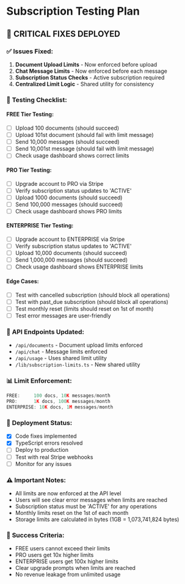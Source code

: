 # Subscription Testing Plan

## 🚨 CRITICAL FIXES DEPLOYED

### ✅ **Issues Fixed:**
1. **Document Upload Limits** - Now enforced before upload
2. **Chat Message Limits** - Now enforced before each message
3. **Subscription Status Checks** - Active subscription required
4. **Centralized Limit Logic** - Shared utility for consistency

### 🧪 **Testing Checklist:**

#### **FREE Tier Testing:**
- [ ] Upload 100 documents (should succeed)
- [ ] Upload 101st document (should fail with limit message)
- [ ] Send 10,000 messages (should succeed)
- [ ] Send 10,001st message (should fail with limit message)
- [ ] Check usage dashboard shows correct limits

#### **PRO Tier Testing:**
- [ ] Upgrade account to PRO via Stripe
- [ ] Verify subscription status updates to 'ACTIVE'
- [ ] Upload 1000 documents (should succeed)
- [ ] Send 100,000 messages (should succeed)
- [ ] Check usage dashboard shows PRO limits

#### **ENTERPRISE Tier Testing:**
- [ ] Upgrade account to ENTERPRISE via Stripe
- [ ] Verify subscription status updates to 'ACTIVE'
- [ ] Upload 10,000 documents (should succeed)
- [ ] Send 1,000,000 messages (should succeed)
- [ ] Check usage dashboard shows ENTERPRISE limits

#### **Edge Cases:**
- [ ] Test with cancelled subscription (should block all operations)
- [ ] Test with past_due subscription (should block all operations)
- [ ] Test monthly reset (limits should reset on 1st of month)
- [ ] Test error messages are user-friendly

### 🔧 **API Endpoints Updated:**
- `/api/documents` - Document upload limits enforced
- `/api/chat` - Message limits enforced
- `/api/usage` - Uses shared limit utility
- `/lib/subscription-limits.ts` - New shared utility

### 📊 **Limit Enforcement:**
```typescript
FREE:     100 docs, 10K messages/month
PRO:      1K docs, 100K messages/month  
ENTERPRISE: 10K docs, 1M messages/month
```

### 🚀 **Deployment Status:**
- [x] Code fixes implemented
- [x] TypeScript errors resolved
- [ ] Deploy to production
- [ ] Test with real Stripe webhooks
- [ ] Monitor for any issues

### ⚠️ **Important Notes:**
- All limits are now enforced at the API level
- Users will see clear error messages when limits are reached
- Subscription status must be 'ACTIVE' for any operations
- Monthly limits reset on the 1st of each month
- Storage limits are calculated in bytes (1GB = 1,073,741,824 bytes)

### 🎯 **Success Criteria:**
- FREE users cannot exceed their limits
- PRO users get 10x higher limits
- ENTERPRISE users get 100x higher limits
- Clear upgrade prompts when limits are reached
- No revenue leakage from unlimited usage
